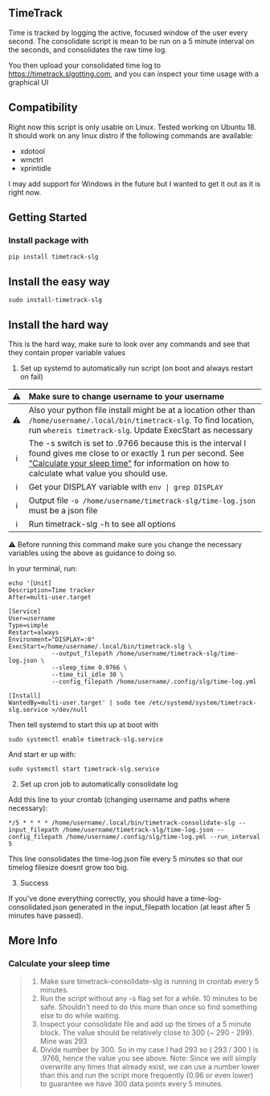## TimeTrack

Time is tracked by logging the active, focused window of the user every second.
The consolidate script is mean to be run on a 5 minute interval on the seconds, and consolidates the raw time log.

You then upload your consolidated time log to <https://timetrack.slgotting.com>, and you can inspect your time usage with a graphical UI

## Compatibility

Right now this script is only usable on Linux. Tested working on Ubuntu 18. It should work on any linux distro if the following commands are available:

* xdotool
* wmctrl
* xprintidle

I may add support for Windows in the future but I wanted to get it out as it is right now.

## Getting Started

### Install package with

`pip install timetrack-slg`


## Install the easy way

`sudo install-timetrack-slg`

## Install the hard way

This is the hard way, make sure to look over any commands and see that they contain proper variable values

1. Set up systemd to automatically run script (on boot and always restart on fail)

 :warning: | Make sure to change username to your username
 :---: | :---
 :warning: | Also your python file install might be at a location other than `/home/username/.local/bin/timetrack-slg`. To find location, run `whereis timetrack-slg`. Update ExecStart as necessary
 :information_source: | The -s switch is set to .9766 because this is the interval I found gives me close to or exactly 1 run per second. See ["Calculate your sleep time"](#calculate-your-sleep-time) for information on how to calculate what value you should use.
 :information_source: | Get your DISPLAY variable with `env \| grep DISPLAY`
 :information_source: | Output file `-o /home/username/timetrack-slg/time-log.json` must be a json file
 :information_source: | Run timetrack-slg -h to see all options

:warning: Before running this command make sure you change the necessary variables using the above as guidance to doing so.

In your terminal, run:

```
echo '[Unit]
Description=Time tracker
After=multi-user.target

[Service]
User=username
Type=simple
Restart=always
Environment="DISPLAY=:0"
ExecStart=/home/username/.local/bin/timetrack-slg \
            --output_filepath /home/username/timetrack-slg/time-log.json \
            --sleep_time 0.9766 \
            --time_til_idle 30 \
            --config_filepath /home/username/.config/slg/time-log.yml

[Install]
WantedBy=multi-user.target' | sudo tee /etc/systemd/system/timetrack-slg.service >/dev/null
```

Then tell systemd to start this up at boot with

`sudo systemctl enable timetrack-slg.service`

And start er up with:

`sudo systemctl start timetrack-slg.service`


2. Set up cron job to automatically consolidate log

Add this line to your crontab (changing username and paths where necessary):

`*/5 * * * * /home/username/.local/bin/timetrack-consolidate-slg --input_filepath /home/username/timetrack-slg/time-log.json --config_filepath /home/username/.config/slg/time-log.yml --run_interval 5`

This line consolidates the time-log.json file every 5 minutes so that our timelog filesize doesnt grow too big.


3. Success

If you've done everything correctly, you should have a time-log-consolidated.json generated in the input_filepath location (at least after 5 minutes have passed).



## More Info

### Calculate your sleep time

> 1. Make sure timetrack-consolidate-slg is running in crontab every 5 minutes.
> 2. Run the script without any -s flag set for a while. 10 minutes to be safe. Shouldn't need to do this more than once so find something else to do while waiting.
> 3. Inspect your consolidate file and add up the times of a 5 minute block. The value should be relatively close to 300 (~ 290 - 299). Mine was 293
> 4. Divide number by 300. So in my case I had 293 so ( 293 / 300 ) is .9766, hence the value you see above.
> Note: Since we will simply overwrite any times that already exist, we can use a number lower than this and run the script more frequently (0.96 or even lower) to guarantee we have 300 data points every 5 minutes.
